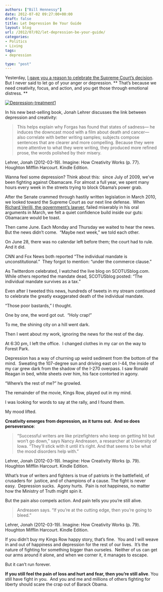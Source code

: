 ```yaml
---
authors: ["Bill Hennessy"]
date: 2012-07-02 09:27:00+00:00
draft: false
title: Let Depression Be Your Guide
layout: blog
url: /2012/07/02/let-depression-be-your-guide/
categories:
- Politics
- Living
tags:
- depression

type: "post"
---
```


Yesterday, [I gave you a reason to celebrate the Supreme Court’s decision](https://hennessysview.com/2012/06/30/heres-whats-great-about-the-supreme-courts-obamacare-decision/).  But I never said to let go of your anger or depression. ** That’s because we need creativity, focus, and action, and you get those through emotional distress. **

[![Depression-treatment1](https://ludicrite.files.wordpress.com/2012/06/depression-treatment1_thumb.jpg)
](https://ludicrite.files.wordpress.com/2012/06/depression-treatment1.jpg)

In his new best-selling book, Jonah Lehrer discusses the link between depression and creativity:


> This helps explain why Forgas has found that states of sadness— he induces the downcast mood with a film about death and cancer— also correlate with better writing samples; subjects compose sentences that are clearer and more compelling. Because they were more attentive to what they were writing, they produced more refined prose, the words polished by their misery.

Lehrer, Jonah (2012-03-19). Imagine: How Creativity Works (p. 77). Houghton Mifflin Harcourt. Kindle Edition.


Wanna feel some depression? Think about this:  since July of 2009, we’ve been fighting against Obamacare. For almost a full year, we spent many hours every week in the streets trying to block Obama’s power grab.

After the Senate crammed through hastily written legislation in March 2010, we looked toward the Supreme Court as our next line defense.  When [Richard Verilli, the government’s lawyer](https://hennessysview.com/2012/03/27/why-people-are-being-unfair-to-donal-verrilli/), failed miserably in his oral arguments in March, we felt a quiet confidence build inside our guts: Obamacare would be toast.

Then came June. Each Monday and Thursday we waited to hear the news. But the news didn’t come.  “Maybe next week,” we told each other.

On June 28, there was no calendar left before them; the court had to rule.  And it did.

CNN and Fox News both reported “The individual mandate is unconstitutional.”  They forgot to mention: “under the commerce clause.”

As Twitterdom celebrated, I watched the live blog on SCOTUSblog.com.  While others reported the mandate dead, SCOTUSblog posted: “The individual mandate survives as a tax.”

Even after I tweeted this news, hundreds of tweets in my stream continued to celebrate the greatly exaggerated death of the individual mandate.

“Those poor bastards,” I thought.

One by one, the word got out.  “Holy crap!”

To me, the shining city on a hill went dark.

Then I went about my work, ignoring the news for the rest of the day.

At 6:30 pm, I left the office.  I changed clothes in my car on the way to Forest Park.

Depression has a way of churning up weird sediment from the bottom of the mind.  Sweating the 107-degree sun and driving east on I-44, the inside of my car grew dark from the shadow of the I-270 overpass. I saw Ronald Reagan in bed, white sheets over him, his face contorted in agony.

“Where’s the rest of me?” he growled.

The remainder of the movie, Kings Row, played out in my mind.

I was looking for words to say at the rally, and I found them.

My mood lifted.

**Creativity emerges from depression, as it turns out.  And so does perseverance**:


> “Successful writers are like prizefighters who keep on getting hit but won’t go down,” says Nancy Andreasen, a researcher at University of Iowa. “They’ll stick with it until it’s right. And that seems to be what the mood disorders help with.”

Lehrer, Jonah (2012-03-19). Imagine: How Creativity Works (p. 79). Houghton Mifflin Harcourt. Kindle Edition.


What’s true of writers and fighters is true of patriots in the battlefield, of crusaders for  justice, and of champions of a cause. The fight is never easy.  Depression sucks.  Agony hurts.  Pain is not happiness, no matter how the Ministry of Truth might spin it.

But the pain also compels action. And pain tells you you’re still alive.


> Andreasen says. “If you’re at the cutting edge, then you’re going to bleed.”

Lehrer, Jonah (2012-03-19). Imagine: How Creativity Works (p. 79). Houghton Mifflin Harcourt. Kindle Edition.


If you didn’t buy my Kings Row happy story, that’s fine.  You and I will weave in and out of happiness and depression for the rest of our lives.  It’s the nature of fighting for something bigger than ourseles.  Neither of us can get our arms around it alone, and when we corner it, it manages to escape.

But it can’t run forever.

**If you still feel the pain of loss and hurt and fear, then you’re still alive**. You still have fight in you.  And you and me and millions of others fighting for liberty should scare the crap out of Barack Obama.
